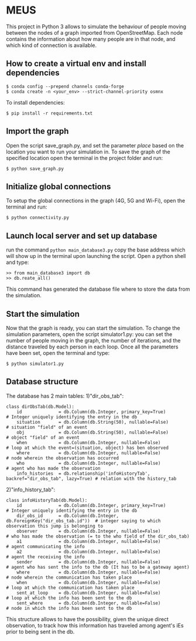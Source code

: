 # MEUS
This project in Python 3 allows to simulate the behaviour of people moving between the nodes of a graph imported from OpenStreetMap.
Each node contains the information about how many people are in that node, and which kind of connection is available.

## How to create a virtual env and install dependencies

``` 
$ conda config --prepend channels conda-forge
$ conda create -n <your_env> --strict-channel-priority osmnx
```
To install dependencies:
```
$ pip install -r requirements.txt
```

## Import the graph
Open the script save_graph.py, and set the parameter _place_ based on the location you want to run your simulation in.
To save the graph of the specified location open the terminal in the project folder and run:
```
$ python save_graph.py
```

## Initialize global connections
To setup the global connections in the graph (4G, 5G and Wi-Fi), open the terminal and run:
```
$ python connectivity.py
```

## Launch local server and set up database
run the command ```python main_database3.py```
copy the base address which will show up in the terminal upon launching the script.
Open a python shell and type:
```
>> from main_database3 import db
>> db.reate_all()
```
This command has generated the database file where to store the data from the simulation.

## Start the simulation
Now that the graph is ready, you can start the simulation. 
To change the simulation parameters, open the script simulator1.py: you can set the number of people moving in the graph, the number of iterations, and the distance traveled by each person in each loop.
Once all the parameters have been set, open the terminal and type:
```
$ python simulator1.py
```
## Database structure
The database has 2 main tables:
1)"dir_obs_tab": 
```
class dirObsTab(db.Model):
    id              = db.Column(db.Integer, primary_key=True)                             # Integer uniquely identifying the entry in the db
    situation       = db.Column(db.String(50), nullable=False)                            # situation "field" of an event
    obj             = db.Column(db.String(50), nullable=False)                            # object "field" of an event
    when            = db.Column(db.Integer, nullable=False)                               # loop at which the event=(situation, object) has ben observed
    where           = db.Column(db.Integer, nullable=False)                               # node wherein the observation has occurred
    who             = db.Column(db.Integer, nullable=False)                               # agent who has made the observation
    info_histories  = db.relationship('infoHistoryTab', backref="dir_obs_tab", lazy=True) # relation with the history_tab
```
2)"info_history_tab":
```
class infoHistoryTab(db.Model):
    id              = db.Column(db.Integer, primary_key=True)                 # Integer uniquely identifying the entry in the db
    dir_obs_id      = db.Column(db.Integer, db.ForeignKey("dir_obs_tab.id"))  # integer saying to which observation this jump is belonging to
    observer        = db.Column(db.Integer, nullable=False)                   # who has made the observation (= to the who field of the dir_obs_tab)
    a1              = db.Column(db.Integer, nullable=False)                   # agent communicating the info
    a2              = db.Column(db.Integer, nullable=False)                   # agent the receiving the info
    sender          = db.Column(db.Integer, nullable=False)                   # agent who has sent the info to the db (It has to be a gateway agent)
    where           = db.Column(db.Integer, nullable=False)                   # node wherein the communication has taken place
    when            = db.Column(db.Integer, nullable=False)                   # loop at which the communication has taken place
    sent_at_loop    = db.Column(db.Integer, nullable=False)                   # loop at which the info has been sent to the db
    sent_where      = db.Column(db.Integer, nullable=False)                   # node in which the info has been sent to the db
```

This structure allows to have the possibility, given the unique direct observation, to track how this information has traveled among agent's iEs prior to being sent in the db.
